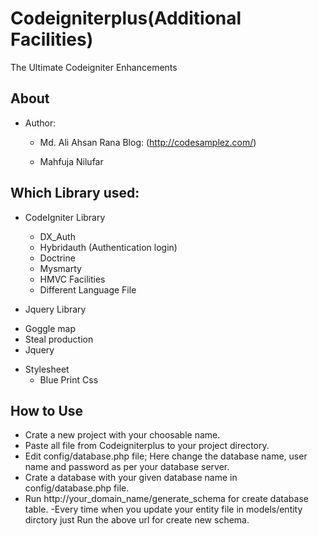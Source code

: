 Codeigniterplus(Additional Facilities)
=====================================

The Ultimate Codeigniter Enhancements

About
-----
- Author: 
	* Md. Ali Ahsan Rana 
		Blog: (http://codesamplez.com/)

	* Mahfuja Nilufar
	
Which Library used:
------------------
- CodeIgniter Library
	* DX_Auth 
	* Hybridauth (Authentication login)
	* Doctrine
	* Mysmarty
	* HMVC Facilities
	* Different Language File


- Jquery Library
* Goggle map
* Steal production
* Jquery


- Stylesheet
	* Blue Print Css




How to Use
----------
- Crate a new project with your choosable name. 
- Paste all file from Codeigniterplus to your project directory.
- Edit config/database.php file; Here change the database name,         user name and password as per your database server.
- Crate a database with your given database name in config/database.php file.
- Run http://your_domain_name/generate_schema for create database table.
-Every time when you update your entity file in models/entity dirctory just Run the above url for create new schema.

